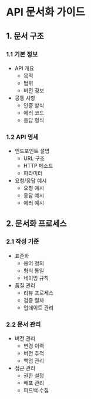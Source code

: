 # API 문서화 가이드

## 1. 문서 구조

### 1.1 기본 정보
- API 개요
  - 목적
  - 범위
  - 버전 정보
- 공통 사항
  - 인증 방식
  - 에러 코드
  - 응답 형식

### 1.2 API 명세
- 엔드포인트 설명
  - URL 구조
  - HTTP 메소드
  - 파라미터
- 요청/응답 예시
  - 요청 예시
  - 응답 예시
  - 에러 예시

## 2. 문서화 프로세스

### 2.1 작성 기준
- 표준화
  - 용어 정의
  - 형식 통일
  - 네이밍 규칙
- 품질 관리
  - 리뷰 프로세스
  - 검증 절차
  - 업데이트 관리

### 2.2 문서 관리
- 버전 관리
  - 변경 이력
  - 버전 추적
  - 백업 관리
- 접근 관리
  - 권한 설정
  - 배포 관리
  - 피드백 수집 